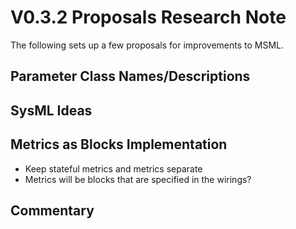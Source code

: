 # V0.3.2 Proposals Research Note

The following sets up a few proposals for improvements to MSML.

## Parameter Class Names/Descriptions

## SysML Ideas

## Metrics as Blocks Implementation

- Keep stateful metrics and metrics separate
- Metrics will be blocks that are specified in the wirings?

## Commentary